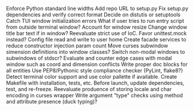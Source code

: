 Enforce Python standard line widths
Add repo URL to setup.py
Fix setup.py dependencies and verify correct format
Decide on distutis or setuptools
Catch TUI window initialization errors
What if user tries to run entry script from outside terminal window?
Account for window resize
Change window title bar text if in window?
Reevaluate strict use of IoC. Favor unittest.mock instead?
Config file read and write to user home
Create facade services to reduce constructor injection param count
Move curses subwindow simension definitions into window classes?
Switch non-modal windows to subwindows of stdscr?
Evaluate and counter edge cases with modal window such as coord and dimension conflicts
Write proper doc blocks for all entities
Use PEP8/Pythonic style compliance checker (PyLint, flake8?)
Detect terminal color support and use color pallette if available.
Create Makefile with installation, tests, etc.
Before launch, update dependencies, test, and re-freeze.
Reevaluate produence of storing locale and char encoding in curses wrapper
Write argument "type" checks using method and attribute presence (duck typing)?
